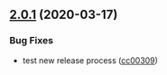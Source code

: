 ## [2.0.1](https://github.com/SocialGouv/react-departements/compare/v2.0.0...v2.0.1) (2020-03-17)


### Bug Fixes

* test new release process ([cc00309](https://github.com/SocialGouv/react-departements/commit/cc00309ade2d9a8013d1e35cf69b8bc19d3c2281))
